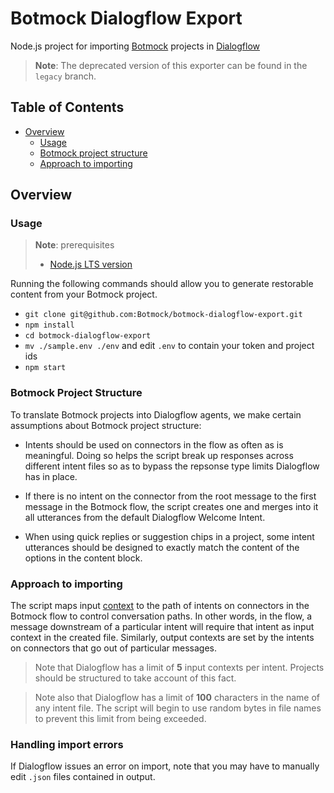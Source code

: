 # Botmock Dialogflow Export

Node.js project for importing [Botmock](https://botmock.com) projects in [Dialogflow](https://console.dialogflow.com/)

> **Note**: The deprecated version of this exporter can be found in the `legacy` branch.

## Table of Contents

* [Overview](#overview)
  * [Usage](#usage)
  * [Botmock project structure](#botmock-project-structure)
  * [Approach to importing](#approach-to-importing)

## Overview

### Usage

> **Note**: prerequisites
> - [Node.js LTS version](https://nodejs.org/en/)

Running the following commands should allow you to generate restorable content from your Botmock project.

- `git clone git@github.com:Botmock/botmock-dialogflow-export.git`
- `npm install`
- `cd botmock-dialogflow-export`
- `mv ./sample.env ./env` and edit `.env` to contain your token and project ids
- `npm start`

### Botmock Project Structure

To translate Botmock projects into Dialogflow agents, we make certain assumptions about Botmock project structure:

- Intents should be used on connectors in the flow as often as is meaningful. Doing so helps the script break
  up responses across different intent files so as to bypass the repsonse type limits Dialogflow
  has in place.

- If there is no intent on the connector from the root message to the first message in the Botmock flow, the
  script creates one and merges into it all utterances from the default Dialogflow Welcome Intent.

- When using quick replies or suggestion chips in a project, some intent utterances should be designed to exactly match the content of the options in the content block.

### Approach to importing

The script maps input [context](https://cloud.google.com/dialogflow/docs/contexts-input-output) to the path of
intents on connectors in the Botmock flow to control conversation paths. In other words, in the flow, a
message downstream of a particular intent will require that intent as input context in the created file.
Similarly, output contexts are set by the intents on connectors that go out of particular messages.

> Note that Dialogflow has a limit of **5** input contexts per intent. Projects should be structured to take account of this fact.

> Note also that Dialogflow has a limit of **100** characters in the name of any intent file. The script will begin to use random bytes in file names to prevent this limit from being exceeded.

### Handling import errors

If Dialogflow issues an error on import, note that you may have to manually edit `.json` files contained in output.
